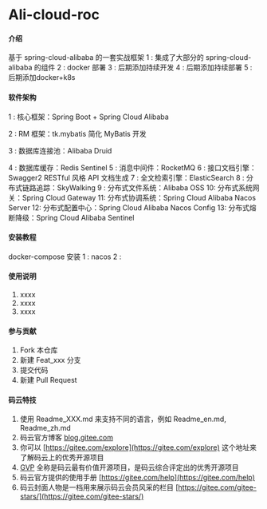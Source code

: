# Ali-cloud-roc

#### 介绍
基于 spring-cloud-alibaba 的一套实战框架
1 : 集成了大部分的 spring-cloud-alibaba 的组件
2 : docker 部署
3 : 后期添加持续开发
4 : 后期添加持续部署
5 : 后期添加docker+k8s 

#### 软件架构
1 : 核心框架：Spring Boot + Spring Cloud Alibaba

2 : RM 框架：tk.mybatis 简化 MyBatis 开发

3 : 数据库连接池：Alibaba Druid

4 : 数据库缓存：Redis Sentinel
5 : 消息中间件：RocketMQ
6 : 接口文档引擎：Swagger2 RESTful 风格 API 文档生成
7 : 全文检索引擎：ElasticSearch
8 : 分布式链路追踪：SkyWalking
9 : 分布式文件系统：Alibaba OSS
10: 分布式系统网关：Spring Cloud Gateway
11: 分布式协调系统：Spring Cloud Alibaba Nacos Server
12: 分布式配置中心：Spring Cloud Alibaba Nacos Config
13: 分布式熔断降级：Spring Cloud Alibaba Sentinel


#### 安装教程
docker-compose 安装
1 : nacos
2 : 


#### 使用说明

1. xxxx
2. xxxx
3. xxxx

#### 参与贡献

1. Fork 本仓库
2. 新建 Feat_xxx 分支
3. 提交代码
4. 新建 Pull Request


#### 码云特技

1. 使用 Readme\_XXX.md 来支持不同的语言，例如 Readme\_en.md, Readme\_zh.md
2. 码云官方博客 [blog.gitee.com](https://blog.gitee.com)
3. 你可以 [https://gitee.com/explore](https://gitee.com/explore) 这个地址来了解码云上的优秀开源项目
4. [GVP](https://gitee.com/gvp) 全称是码云最有价值开源项目，是码云综合评定出的优秀开源项目
5. 码云官方提供的使用手册 [https://gitee.com/help](https://gitee.com/help)
6. 码云封面人物是一档用来展示码云会员风采的栏目 [https://gitee.com/gitee-stars/](https://gitee.com/gitee-stars/)